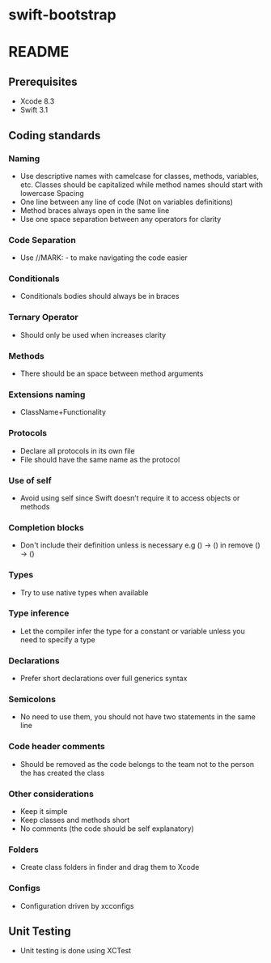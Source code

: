 # swift-bootstrap

# README #

## Prerequisites ##

* Xcode 8.3 
* Swift 3.1

## Coding standards ##

### Naming ###

* Use descriptive names with camelcase for classes, methods, variables, etc. Classes should be capitalized while method names should start with lowercase
Spacing
* One line between any line of code (Not on variables definitions)
* Method braces always open in the same line
* Use one space separation between any operators for clarity

### Code Separation ###

* Use //MARK: - to make navigating the code easier

### Conditionals ###

* Conditionals bodies should always be in braces

### Ternary Operator ###

* Should only be used when increases clarity

### Methods ###

* There should be an space between method arguments

### Extensions naming ###

* ClassName+Functionality

### Protocols ###

* Declare all protocols in its own file
* File should have the same name as the protocol

### Use of self ###

* Avoid using self since Swift doesn’t require it to access objects or
methods

### Completion blocks ###

* Don't include their definition unless is necessary e.g () -> () in remove () -> ()

### Types ###

* Try to use native types when available

### Type inference ###

* Let the compiler infer the type for a constant or variable unless you need to specify a type

### Declarations ###

* Prefer short declarations over full generics syntax

### Semicolons ###

* No need to use them, you should not have two statements in the same line

### Code header comments ###

* Should be removed as the code belongs to the team not to the person the has created the class

### Other considerations ###

* Keep it simple
* Keep classes and methods short
* No comments (the code should be self explanatory)

### Folders ###

* Create class folders in finder and drag them to Xcode

### Configs ###

* Configuration driven by xcconfigs

## Unit Testing ##

* Unit testing is done using XCTest
